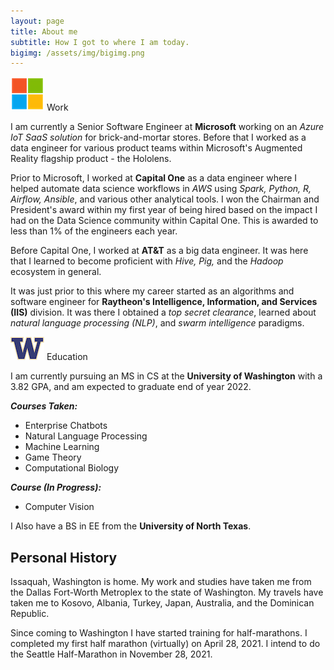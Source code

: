 ```yaml
---
layout: page
title: About me
subtitle: How I got to where I am today.
bigimg: /assets/img/bigimg.png
---
```



![Work](assets/img/microsoft.png) Work

I am currently a Senior Software Engineer at **Microsoft** working on an *Azure IoT SaaS solution* for brick-and-mortar stores. Before that I worked as a data engineer for various product teams within Microsoft's Augmented Reality flagship product - the Hololens.

Prior to Microsoft, I worked at **Capital One** as a data engineer where I helped automate data science workflows in *AWS* using *Spark, Python, R, Airflow, Ansible*, and various other analytical tools. I won the Chairman and President's award within my first year of being hired based on the impact I had on the Data Science community within Capital One. This is awarded to less than 1% of the engineers each year.

Before Capital One, I worked at **AT&T** as a big data engineer. It was here that I learned to become proficient with *Hive, Pig,* and the *Hadoop* ecosystem in general. 

It was just prior to this where my career started as an algorithms and software engineer for **Raytheon's Intelligence, Information, and Services (IIS)** division. It was there I obtained a *top secret clearance*, learned about *natural language processing (NLP)*, and *swarm intelligence* paradigms.

![School](assets/img/university_of_washington.png) Education

I am currently pursuing an MS in CS at the **University of Washington** with a 3.82 GPA, and am expected to graduate end of year 2022.

***Courses Taken:***
- Enterprise Chatbots
- Natural Language Processing
- Machine Learning
- Game Theory
- Computational Biology

***Course (In Progress):***
- Computer Vision

I Also have a BS in EE from the **University of North Texas**.

## Personal History

Issaquah, Washington is home. My work and studies have taken me from the Dallas Fort-Worth Metroplex to the state of Washington. My travels have taken me to Kosovo, Albania, Turkey, Japan, Australia, and the Dominican Republic.

Since coming to Washington I have started training for half-marathons. I completed my first half marathon (virtually) on April 28, 2021. I intend to do the Seattle Half-Marathon in November 28, 2021.
